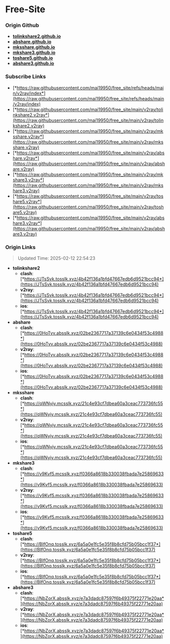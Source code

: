 # Free-Site

### Origin Github

- [**tolinkshare2.github.io**](https://github.com/tolinkshare2/tolinkshare2.github.io)
- [**abshare.github.io**](https://github.com/abshare/abshare.github.io)
- [**mksshare.github.io**](https://github.com/mksshare/mksshare.github.io)
- [**mkshare3.github.io**](https://github.com/mkshare3/mkshare3.github.io)
- [**toshare5.github.io**](https://github.com/toshare5/toshare5.github.io)
- [**abshare3.github.io**](https://github.com/abshare3/abshare3.github.io)

### Subscribe Links

- [*https://raw.githubusercontent.com/mai19950/free_site/refs/heads/main/v2ray/index*](https://raw.githubusercontent.com/mai19950/free_site/refs/heads/main/v2ray/index)
- [*https://raw.githubusercontent.com/mai19950/free_site/main/v2ray/tolinkshare2.v2ray*](https://raw.githubusercontent.com/mai19950/free_site/main/v2ray/tolinkshare2.v2ray)
- [*https://raw.githubusercontent.com/mai19950/free_site/main/v2ray/mksshare.v2ray*](https://raw.githubusercontent.com/mai19950/free_site/main/v2ray/mksshare.v2ray)
- [*https://raw.githubusercontent.com/mai19950/free_site/main/v2ray/abshare.v2ray*](https://raw.githubusercontent.com/mai19950/free_site/main/v2ray/abshare.v2ray)
- [*https://raw.githubusercontent.com/mai19950/free_site/main/v2ray/mkshare3.v2ray*](https://raw.githubusercontent.com/mai19950/free_site/main/v2ray/mkshare3.v2ray)
- [*https://raw.githubusercontent.com/mai19950/free_site/main/v2ray/toshare5.v2ray*](https://raw.githubusercontent.com/mai19950/free_site/main/v2ray/toshare5.v2ray)
- [*https://raw.githubusercontent.com/mai19950/free_site/main/v2ray/abshare3.v2ray*](https://raw.githubusercontent.com/mai19950/free_site/main/v2ray/abshare3.v2ray)

### Origin Links

> Updated Time: 2025-02-12 22:54:23

- **tolinkshare2**
  - **clash**: [*https://JTsSvk.tosslk.xyz/4b42f136a1bfd47667edb6d9521bcc94*](https://JTsSvk.tosslk.xyz/4b42f136a1bfd47667edb6d9521bcc94)
  - **v2ray**: [*https://JTsSvk.tosslk.xyz/4b42f136a1bfd47667edb6d9521bcc94*](https://JTsSvk.tosslk.xyz/4b42f136a1bfd47667edb6d9521bcc94)
  - **ios**: [*https://JTsSvk.tosslk.xyz/4b42f136a1bfd47667edb6d9521bcc94*](https://JTsSvk.tosslk.xyz/4b42f136a1bfd47667edb6d9521bcc94)
- **abshare**
  - **clash**: [*https://0HoTvv.absslk.xyz/02be2367717a37139c6e0434f53c4988*](https://0HoTvv.absslk.xyz/02be2367717a37139c6e0434f53c4988)
  - **v2ray**: [*https://0HoTvv.absslk.xyz/02be2367717a37139c6e0434f53c4988*](https://0HoTvv.absslk.xyz/02be2367717a37139c6e0434f53c4988)
  - **ios**: [*https://0HoTvv.absslk.xyz/02be2367717a37139c6e0434f53c4988*](https://0HoTvv.absslk.xyz/02be2367717a37139c6e0434f53c4988)
- **mksshare**
  - **clash**: [*https://qWNyiy.mcsslk.xyz/21c4e93cf7dbea60a3ceac773736fc55*](https://qWNyiy.mcsslk.xyz/21c4e93cf7dbea60a3ceac773736fc55)
  - **v2ray**: [*https://qWNyiy.mcsslk.xyz/21c4e93cf7dbea60a3ceac773736fc55*](https://qWNyiy.mcsslk.xyz/21c4e93cf7dbea60a3ceac773736fc55)
  - **ios**: [*https://qWNyiy.mcsslk.xyz/21c4e93cf7dbea60a3ceac773736fc55*](https://qWNyiy.mcsslk.xyz/21c4e93cf7dbea60a3ceac773736fc55)
- **mkshare3**
  - **clash**: [*https://v9Kvf5.mcsslk.xyz/f0366a8618b330038fbada7e25869633*](https://v9Kvf5.mcsslk.xyz/f0366a8618b330038fbada7e25869633)
  - **v2ray**: [*https://v9Kvf5.mcsslk.xyz/f0366a8618b330038fbada7e25869633*](https://v9Kvf5.mcsslk.xyz/f0366a8618b330038fbada7e25869633)
  - **ios**: [*https://v9Kvf5.mcsslk.xyz/f0366a8618b330038fbada7e25869633*](https://v9Kvf5.mcsslk.xyz/f0366a8618b330038fbada7e25869633)
- **toshare5**
  - **clash**: [*https://BIfOnq.tosslk.xyz/6a5a0e1fc5e35f8b8cfd75b05bcc1f37*](https://BIfOnq.tosslk.xyz/6a5a0e1fc5e35f8b8cfd75b05bcc1f37)
  - **v2ray**: [*https://BIfOnq.tosslk.xyz/6a5a0e1fc5e35f8b8cfd75b05bcc1f37*](https://BIfOnq.tosslk.xyz/6a5a0e1fc5e35f8b8cfd75b05bcc1f37)
  - **ios**: [*https://BIfOnq.tosslk.xyz/6a5a0e1fc5e35f8b8cfd75b05bcc1f37*](https://BIfOnq.tosslk.xyz/6a5a0e1fc5e35f8b8cfd75b05bcc1f37)
- **abshare3**
  - **clash**: [*https://NbZorX.absslk.xyz/e7a3dadc87597f6b49375f22771e20aa*](https://NbZorX.absslk.xyz/e7a3dadc87597f6b49375f22771e20aa)
  - **v2ray**: [*https://NbZorX.absslk.xyz/e7a3dadc87597f6b49375f22771e20aa*](https://NbZorX.absslk.xyz/e7a3dadc87597f6b49375f22771e20aa)
  - **ios**: [*https://NbZorX.absslk.xyz/e7a3dadc87597f6b49375f22771e20aa*](https://NbZorX.absslk.xyz/e7a3dadc87597f6b49375f22771e20aa)
